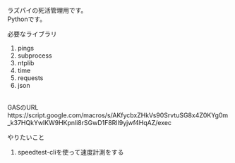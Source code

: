 ラズパイの死活管理用です。<br>
Pythonです。

必要なライブラリ
1. pings
2. subprocess
3. ntplib
4. time
5. requests
6. json
<br>
GASのURL
https://script.google.com/macros/s/AKfycbxZHkVs90SrvtuSG8x4Z0KYg0m_k37HQkYwlKW9HKpnli8rSGwD1F8RIl9yjwf4HqAZ/exec

やりたいこと
1. speedtest-cliを使って速度計測をする